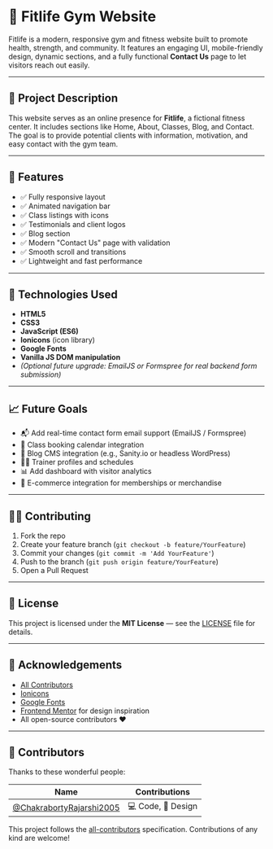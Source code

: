 # 💪 Fitlife Gym Website

Fitlife is a modern, responsive gym and fitness website built to promote health, strength, and community. It features an engaging UI, mobile-friendly design, dynamic sections, and a fully functional **Contact Us** page to let visitors reach out easily.

---

## 🚀 Project Description

This website serves as an online presence for **Fitlife**, a fictional fitness center. It includes sections like Home, About, Classes, Blog, and Contact. The goal is to provide potential clients with information, motivation, and easy contact with the gym team.

---

## 🌟 Features

- ✅ Fully responsive layout
- ✅ Animated navigation bar
- ✅ Class listings with icons
- ✅ Testimonials and client logos
- ✅ Blog section
- ✅ Modern "Contact Us" page with validation
- ✅ Smooth scroll and transitions
- ✅ Lightweight and fast performance

---

## 🔧 Technologies Used

- **HTML5**
- **CSS3**
- **JavaScript (ES6)**
- **Ionicons** (icon library)
- **Google Fonts**
- **Vanilla JS DOM manipulation**
- *(Optional future upgrade: EmailJS or Formspree for real backend form submission)*

---

## 📈 Future Goals

- 📬 Add real-time contact form email support (EmailJS / Formspree)
- 📅 Class booking calendar integration
- 🧠 Blog CMS integration (e.g., Sanity.io or headless WordPress)
- 🧘‍♂️ Trainer profiles and schedules
- 📊 Add dashboard with visitor analytics
- 🛒 E-commerce integration for memberships or merchandise

---

## 👨‍💻 Contributing

1. Fork the repo
2. Create your feature branch (`git checkout -b feature/YourFeature`)
3. Commit your changes (`git commit -m 'Add YourFeature'`)
4. Push to the branch (`git push origin feature/YourFeature`)
5. Open a Pull Request

---

## 📜 License

This project is licensed under the **MIT License** — see the [LICENSE](LICENSE) file for details.

---

## 🙏 Acknowledgements

- [All Contributors](https://allcontributors.org/)
- [Ionicons](https://ionic.io/ionicons)
- [Google Fonts](https://fonts.google.com/)
- [Frontend Mentor](https://www.frontendmentor.io/) for design inspiration
- All open-source contributors ❤️

---

## 🤝 Contributors

Thanks to these wonderful people:

<!-- ALL-CONTRIBUTORS-LIST:START - Do not remove or modify this section -->
<!-- prettier-ignore -->
| Name | Contributions |
|------|---------------|
| [@ChakrabortyRajarshi2005](https://github.com/ChakrabortyRajarshi2005) | 💻 Code, 🎨 Design |
<!-- ALL-CONTRIBUTORS-LIST:END -->

This project follows the [all-contributors](https://allcontributors.org) specification.
Contributions of any kind are welcome!
